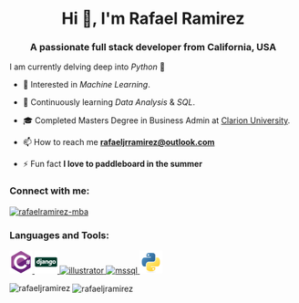 <h1 align="center">Hi 👋, I'm Rafael Ramirez</h1>
<h3 align="center">A passionate full stack developer from California, USA</h3>

I am currently delving deep into *Python* 🚂   

* 🤔   Interested in *Machine Learning*.

* 🌱   Continuously learning  *Data Analysis* & *SQL*.

* 🎓   Completed Masters Degree in Business Admin at [Clarion University](http://www.clarion.edu//).

- 📫 How to reach me **rafaeljrramirez@outlook.com**

- ⚡ Fun fact **I love to paddleboard in the summer**

<h3 align="left">Connect with me:</h3>
<p align="left">
<a href="https://linkedin.com/in/rafaelramirez-mba" target="blank"><img align="center" src="https://cdn.jsdelivr.net/npm/simple-icons@3.0.1/icons/linkedin.svg" alt="rafaelramirez-mba" height="30" width="40" /></a>
</p>

<h3 align="left">Languages and Tools:</h3>
<p align="left"> <a href="https://www.w3schools.com/cs/" target="_blank"> <img src="https://raw.githubusercontent.com/devicons/devicon/master/icons/csharp/csharp-original.svg" alt="csharp" width="40" height="40"/> </a> <a href="https://www.djangoproject.com/" target="_blank"> <img src="https://raw.githubusercontent.com/devicons/devicon/master/icons/django/django-original.svg" alt="django" width="40" height="40"/> </a> <a href="https://www.adobe.com/in/products/illustrator.html" target="_blank"> <img src="https://www.vectorlogo.zone/logos/adobe_illustrator/adobe_illustrator-icon.svg" alt="illustrator" width="40" height="40"/> </a> <a href="https://www.microsoft.com/en-us/sql-server" target="_blank"> <img src="https://cdn.worldvectorlogo.com/logos/microsoft-sql-server.svg" alt="mssql" width="40" height="40"/> </a> <a href="https://www.python.org" target="_blank"> <img src="https://raw.githubusercontent.com/devicons/devicon/master/icons/python/python-original.svg" alt="python" width="40" height="40"/> </a> </p>

<p><img align="left" src="https://github-readme-stats.vercel.app/api/top-langs?username=rafaeljramirez&show_icons=true&locale=en&layout=compact" alt="rafaeljramirez" /></p>

<p>&nbsp;<img align="center" src="https://github-readme-stats.vercel.app/api?username=rafaeljramirez&show_icons=true&locale=en" alt="rafaeljramirez" /></p>
